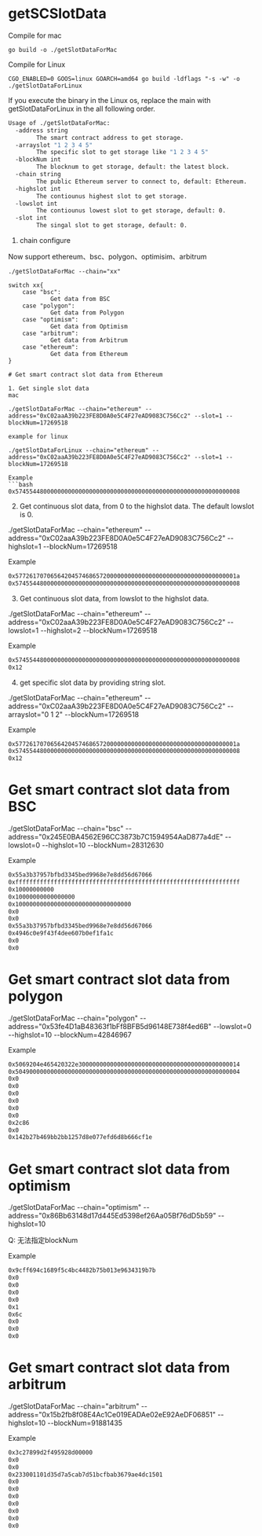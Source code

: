 # getSCSlotData


Compile for mac
```golang
go build -o ./getSlotDataForMac
```
Compile for Linux
```golang
CGO_ENABLED=0 GOOS=linux GOARCH=amd64 go build -ldflags "-s -w" -o ./getSlotDataForLinux
```

If you execute the binary in the Linux os, replace the main with getSlotDataForLinux in the all following order.

```bash
Usage of ./getSlotDataForMac:
  -address string
        The smart contract address to get storage.
  -arrayslot "1 2 3 4 5"
        The specific slot to get storage like "1 2 3 4 5"
  -blockNum int
        The blocknum to get storage, default: the latest block.
  -chain string
        The public Ethereum server to connect to, default: Ethereum.
  -highslot int
        The contiounus highest slot to get storage.
  -lowslot int
        The contiounus lowest slot to get storage, default: 0.
  -slot int
        The singal slot to get storage, default: 0.
```


1. chain configure

Now support ethereum、bsc、polygon、optimisim、arbitrum
```golang
./getSlotDataForMac --chain="xx"

switch xx{
    case "bsc":
			Get data from BSC
	case "polygon":
			Get data from Polygon
	case "optimism":
			Get data from Optimism
	case "arbitrum":
			Get data from Arbitrum
    case "ethereum":
			Get data from Ethereum
}

# Get smart contract slot data from Ethereum

1. Get single slot data
mac

./getSlotDataForMac --chain="ethereum" --address="0xC02aaA39b223FE8D0A0e5C4F27eAD9083C756Cc2" --slot=1 --blockNum=17269518

example for linux

./getSlotDataForLinux --chain="ethereum" --address="0xC02aaA39b223FE8D0A0e5C4F27eAD9083C756Cc2" --slot=1 --blockNum=17269518

Example
```bash
0x5745544800000000000000000000000000000000000000000000000000000008
```

2. Get continuous slot data, from 0 to the highslot data. The default lowslot is 0.

 ./getSlotDataForMac --chain="ethereum" --address="0xC02aaA39b223FE8D0A0e5C4F27eAD9083C756Cc2" --highslot=1 --blockNum=17269518

 Example
```bash
0x577261707065642045746865720000000000000000000000000000000000001a
0x5745544800000000000000000000000000000000000000000000000000000008
``` 

3. Get continuous slot data, from lowslot to the highslot data.

./getSlotDataForMac --chain="ethereum" --address="0xC02aaA39b223FE8D0A0e5C4F27eAD9083C756Cc2" --lowslot=1 --highslot=2 --blockNum=17269518

 Example
```bash
0x5745544800000000000000000000000000000000000000000000000000000008
0x12
``` 

4. get specific slot data by providing string slot.

 ./getSlotDataForMac --chain="ethereum" --address="0xC02aaA39b223FE8D0A0e5C4F27eAD9083C756Cc2" --arrayslot="0 1 2" --blockNum=17269518

 Example
```bash
0x577261707065642045746865720000000000000000000000000000000000001a
0x5745544800000000000000000000000000000000000000000000000000000008
0x12
```

# Get smart contract slot data from BSC

./getSlotDataForMac --chain="bsc" --address="0x245E0BA4562E96CC3873b7C1594954AaD877a4dE" --lowslot=0 --highslot=10 --blockNum=28312630

 Example
```bash
0x55a3b37957bfbd3345bed9968e7e8dd56d67066
0xffffffffffffffffffffffffffffffffffffffffffffffffffffffffffffffff
0x10000000000
0x10000000000000000
0x100000000000000000000000000000000
0x0
0x0
0x55a3b37957bfbd3345bed9968e7e8dd56d67066
0x4946c0e9f43f4dee607b0ef1fa1c
0x0
0x0
```

# Get smart contract slot data from polygon

./getSlotDataForMac --chain="polygon" --address="0x53fe4D1aB48363f1bFf8BFB5d96148E738f4ed6B" --lowslot=0 --highslot=10 --blockNum=42846967

 Example
```bash
0x5069204e465420322e3000000000000000000000000000000000000000000014
0x5049000000000000000000000000000000000000000000000000000000000004
0x0
0x0
0x0
0x0
0x0
0x0
0x2c86
0x0
0x142b27b469bb2bb1257d8e077efd6d8b666cf1e
```

# Get smart contract slot data from optimism

./getSlotDataForMac --chain="optimism" --address="0x86Bb63148d17d445Ed5398ef26Aa05Bf76dD5b59" --highslot=10

Q: 无法指定blockNum

 Example
```bash
0x9cff694c1689f5c4bc4482b75b013e9634319b7b
0x0
0x0
0x0
0x0
0x1
0x6c
0x0
0x0
0x0
```

# Get smart contract slot data from arbitrum

./getSlotDataForMac --chain="arbitrum" --address="0x15b2fb8f08E4Ac1Ce019EADAe02eE92AeDF06851" --highslot=10 --blockNum=91881435

 Example
```bash
0x3c27899d2f495928d00000
0x0
0x0
0x233001101d35d7a5cab7d51bcfbab3679ae4dc1501
0x0
0x0
0x0
0x0
0x0
0x0
0x0
```